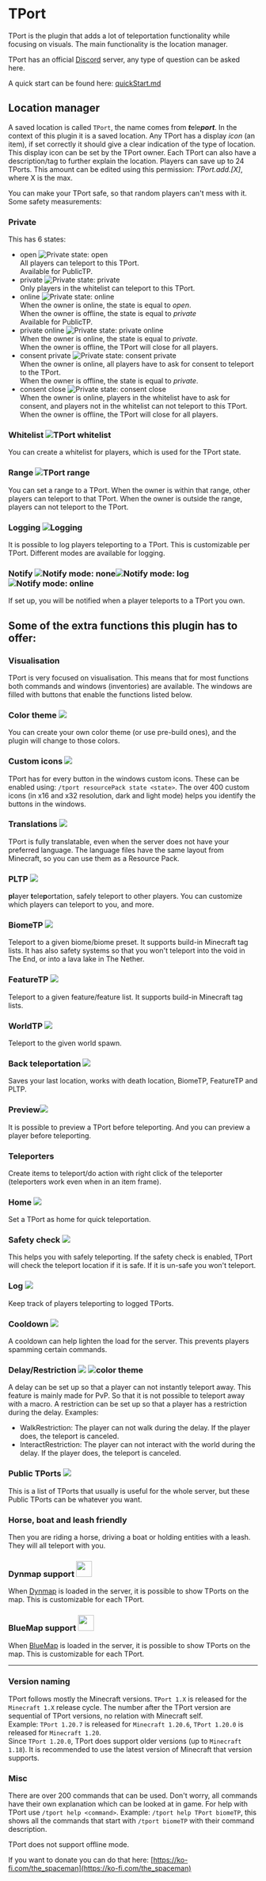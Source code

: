 # TPort

TPort is the plugin that adds a lot of teleportation functionality while focusing on visuals.
The main functionality is the location manager.

TPort has an official [Discord](https://discord.gg/tq5RTmSbHU "Discord") server, any type of question can be asked here.

A quick start can be found here: [quickStart.md](https://github.com/JasperBouwman/TPort/blob/master/quickStart.md)

## Location manager

A saved location is called `TPort`, the name comes from ***t***ele***port***. In the context of this plugin it is a saved location.
Any TPort has a display *icon* (an item), if set correctly it should give a clear indication of the type of location. This display icon can be set by the TPort owner.
Each TPort can also have a description/tag to further explain the location.
Players can save up to 24 TPorts. This amount can be edited using this permission: *TPort.add.[X]*, where X is the max.

You can make your TPort safe, so that random players can't mess with it.
Some safety measurements:

### Private

This has 6 states:

- open ![](https://github.com/JasperBouwman/TPort/blob/master/texture_generator/src/main/resources/icons/x32/quick_edit_private_open.png?raw=true "Private state: open")  
  All players can teleport to this TPort.  
  Available for PublicTP.
- private ![](https://github.com/JasperBouwman/TPort/blob/master/texture_generator/src/main/resources/icons/x32/quick_edit_private_private.png?raw=true "Private state: private")  
  Only players in the whitelist can teleport to this TPort.
- online ![](https://github.com/JasperBouwman/TPort/blob/master/texture_generator/src/main/resources/icons/x32/quick_edit_private_online.png?raw=true "Private state: online")  
  When the owner is online, the state is equal to *open*.  
  When the owner is offline, the state is equal to *private*  
  Available for PublicTP.
- private online ![](https://github.com/JasperBouwman/TPort/blob/master/texture_generator/src/main/resources/icons/x32/quick_edit_private_private_online.png?raw=true "Private state: private online")  
  When the owner is online, the state is equal to *private*.  
  When the owner is offline, the TPort will close for all players.
- consent private ![](https://github.com/JasperBouwman/TPort/blob/master/texture_generator/src/main/resources/icons/x32/quick_edit_private_consent_private.png?raw=true "Private state: consent private")  
  When the owner is online, all players have to ask for consent to teleport to the TPort.  
  When the owner is offline, the state is equal to *private*.
- consent close ![](https://github.com/JasperBouwman/TPort/blob/master/texture_generator/src/main/resources/icons/x32/quick_edit_private_consent_close.png?raw=true "Private state: consent close")  
  When the owner is online, players in the whitelist have to ask for consent, and players not in the whitelist can not teleport to this TPort.  
  When the owner is offline, the TPort will close for all players.

### Whitelist ![](https://github.com/JasperBouwman/TPort/blob/master/texture_generator/src/main/resources/icons/x32/quick_edit_whitelist.png?raw=true "TPort whitelist")

You can create a whitelist for players, which is used for the TPort state.

### Range ![](https://github.com/JasperBouwman/TPort/blob/master/texture_generator/src/main/resources/icons/x32/quick_edit_range.png?raw=true "TPort range")

You can set a range to a TPort. When the owner is within that range, other players can teleport to that TPort. When the owner is outside the range, players can not teleport to the TPort.

### Logging ![](https://github.com/JasperBouwman/TPort/blob/master/texture_generator/src/main/resources/icons/x32/quick_edit_log.png?raw=true "Logging")

It is possible to log players teleporting to a TPort. This is customizable per TPort. Different modes are available for logging.

### Notify ![](https://github.com/JasperBouwman/TPort/blob/master/texture_generator/src/main/resources/icons/x32/quick_edit_notify_none.png?raw=true "Notify mode: none")![](https://github.com/JasperBouwman/TPort/blob/master/texture_generator/src/main/resources/icons/x32/quick_edit_notify_log.png?raw=true "Notify mode: log")![](https://github.com/JasperBouwman/TPort/blob/master/texture_generator/src/main/resources/icons/x32/quick_edit_notify_online.png?raw=true "Notify mode: online")

If set up, you will be notified when a player teleports to a TPort you own.

## Some of the extra functions this plugin has to offer:

### Visualisation

TPort is very focused on visualisation. This means that for most functions both commands and windows (inventories) are available.
The windows are filled with buttons that enable the functions listed below.

### Color theme ![](https://github.com/JasperBouwman/TPort/blob/master/texture_generator/src/main/resources/icons/x32/settings_color_theme.png?raw=true)

You can create your own color theme (or use pre-build ones), and the plugin will change to those colors.

### Custom icons ![](https://github.com/JasperBouwman/TPort/blob/master/texture_generator/src/main/resources/icons/x32/settings_resource_pack.png?raw=true)

TPort has for every button in the windows custom icons. These can be enabled using: `/tport resourcePack state <state>`.
The over 400 custom icons (in x16 and x32 resolution, dark and light mode) helps you identify the buttons in the windows.

### Translations ![](https://github.com/JasperBouwman/TPort/blob/master/texture_generator/src/main/resources/icons/x32/settings_language.png?raw=true)

TPort is fully translatable, even when the server does not have your preferred language.
The language files have the same layout from Minecraft, so you can use them as a Resource Pack.

### PLTP ![](https://github.com/JasperBouwman/TPort/blob/master/texture_generator/src/main/resources/icons/x32/settings_pltp.png?raw=true)

**pl**ayer **t**ele**p**ortation, safely teleport to other players.
You can customize which players can teleport to you, and more.

### **BiomeTP** ![](https://github.com/JasperBouwman/TPort/blob/master/texture_generator/src/main/resources/icons/x32/biome_tp.png?raw=true)

Teleport to a given biome/biome preset. It supports build-in Minecraft tag lists. It has also safety systems so that you won't teleport into the void in The End, or into a lava lake in The Nether.

### FeatureTP ![](https://github.com/JasperBouwman/TPort/blob/master/texture_generator/src/main/resources/icons/x32/feature_tp.png?raw=true)

Teleport to a given feature/feature list. It supports build-in Minecraft tag lists.

### WorldTP ![](https://github.com/JasperBouwman/TPort/blob/master/texture_generator/src/main/resources/icons/x32/world_tp.png?raw=true)

Teleport to the given world spawn.

### Back teleportation ![](https://github.com/JasperBouwman/TPort/blob/master/texture_generator/src/main/resources/icons/x32/back.png?raw=true)

Saves your last location, works with death location, BiomeTP, FeatureTP and PLTP.

### Preview![](https://github.com/JasperBouwman/TPort/blob/master/texture_generator/src/main/resources/icons/x32/settings_features_preview.png?raw=true)

It is possible to preview a TPort before teleporting. And you can preview a player before teleporting.

### Teleporters

Create items to teleport/do action with right click of the teleporter (teleporters work even when in an item frame).

### Home ![](https://github.com/JasperBouwman/TPort/blob/master/texture_generator/src/main/resources/icons/x32/home.png?raw=true)

Set a TPort as home for quick teleportation.

### Safety check ![](https://github.com/JasperBouwman/TPort/blob/master/texture_generator/src/main/resources/icons/x32/settings_safety_check.png?raw=true)

This helps you with safely teleporting. If the safety check is enabled, TPort will check the teleport location if it is safe. If it is un-safe you won't teleport.

### Log ![](https://github.com/JasperBouwman/TPort/blob/master/texture_generator/src/main/resources/icons/x32/settings_log.png?raw=true)

Keep track of players teleporting to logged TPorts.

### Cooldown ![](https://github.com/JasperBouwman/TPort/blob/master/texture_generator/src/main/resources/icons/x32/settings_cooldown.png?raw=true)

A cooldown can help lighten the load for the server. This prevents players spamming certain commands.

### Delay/Restriction ![](https://github.com/JasperBouwman/TPort/blob/master/texture_generator/src/main/resources/icons/x32/settings_delay.png?raw=true) ![color theme](https://github.com/JasperBouwman/TPort/blob/master/texture_generator/src/main/resources/icons/x32/settings_restriction.png?raw=true)

A delay can be set up so that a player can not instantly teleport away. This feature is mainly made for PvP. So that it is not possible to teleport away with a macro.
A restriction can be set up so that a player has a restriction during the delay. Examples:

- WalkRestriction: The player can not walk during the delay. If the player does, the teleport is canceled.
- InteractRestriction: The player can not interact with the world during the delay. If the player does, the teleport is canceled.

### Public TPorts ![](https://github.com/JasperBouwman/TPort/blob/master/texture_generator/src/main/resources/icons/x32/public_tp.png?raw=true)

This is a list of TPorts that usually is useful for the whole server, but these Public TPorts can be whatever you want.

### Horse, boat and leash friendly

Then you are riding a horse, driving a boat or holding entities with a leash. They will all teleport with you.

### Dynmap support <img src="https://github.com/JasperBouwman/TPort/blob/master/texture_generator/src/main/resources/icons/x32/settings_dynmap.png?raw=true" width="32" height="32">

When [Dynmap](https://dev.bukkit.org/projects/dynmap) is loaded in the server, it is possible to show TPorts on the map. This is customizable for each TPort.

### BlueMap support <img src="https://github.com/JasperBouwman/TPort/blob/master/texture_generator/src/main/resources/icons/x32/settings_bluemap.png?raw=true" width="32" height="32">

When [BlueMap](https://bluemap.bluecolored.de/) is loaded in the server, it is possible to show TPorts on the map. This is customizable for each TPort.

***

### Version naming

TPort follows mostly the Minecraft versions. `TPort 1.X` is released for the `Minecraft 1.X` release cycle.
The number after the TPort version are sequential of TPort versions, no relation with Minecraft self.  
Example: `TPort 1.20.7` is released for `Minecraft 1.20.6`, `TPort 1.20.0` is released for `Minecraft 1.20`.  
Since `TPort 1.20.0`, TPort does support older versions (up to `Minecraft 1.18`). It is recommended to use the latest version of Minecraft that version supports.

### Misc

There are over 200 commands that can be used. Don't worry, all commands have their own explanation which can be looked at in game.
For help with TPort use `/tport help <command>`.
Example: `/tport help TPort biomeTP`, this shows all the commands that start with `/tport biomeTP` with their command description.

TPort does not support offline mode.

If you want to donate you can do that here: [https://ko-fi.com/the_spaceman](https://ko-fi.com/the_spaceman)
